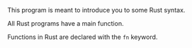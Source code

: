 This program is meant to introduce you to some Rust syntax.

All Rust programs have a main function.

Functions in Rust are declared with the `fn` keyword.